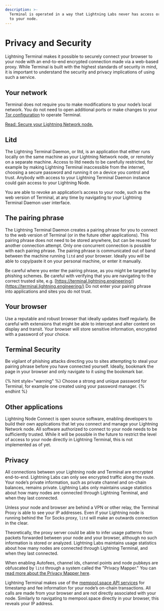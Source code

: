 ```yaml
---
description: >-
  Terminal is operated in a way that Lightning Labs never has access or insight
  to your node.
---
```


# Privacy and Security

Lightning Terminal makes it possible to securely connect your browser to your node with an end-to-end encrypted connection made via a web-based proxy. While Terminal is built with the highest standards of security in mind, it is important to understand the security and privacy implications of using such a service.

## Your network

Terminal does not require you to make modifications to your node’s local network. You do not need to open additional ports or make changes to your [Tor configuration](../lnd/quick-tor-setup.md) to operate Terminal.

[Read: Secure your Lightning Network node.](../lnd/secure-your-lightning-network-node.md)

## Litd <a href="#docs-internal-guid-82ce45e1-7fff-9b95-2273-6f6b2328b9f5" id="docs-internal-guid-82ce45e1-7fff-9b95-2273-6f6b2328b9f5"></a>

The Lightning Terminal Daemon, or litd, is an application that either runs locally on the same machine as your Lightning Network node, or remotely on a separate machine. Access to litd needs to be carefully restricted, for example by making Lightning Terminal inaccessible from the internet, choosing a secure password and running it on a device you control and trust. Anybody with access to your Lightning Terminal Daemon instance could gain access to your Lightning Node.

You are able to revoke an application’s access to your node, such as the web version of Terminal, at any time by navigating to your Lightning Terminal Daemon user interface.

## The pairing phrase

The Lightning Terminal Daemon creates a pairing phrase for you to connect to the web version of Terminal (or in the future other applications). This pairing phrase does not need to be stored anywhere, but can be reused for another connection attempt. Only one concurrent connection is possible with each pairing phrase. The pairing phrase is communicated out of band between the machine running `litd` and your browser. Ideally you will be able to copy/paste it on your personal machine, or enter it manually.

Be careful where you enter the pairing phrase, as you might be targeted by phishing schemes. Be careful with verifying that you are navigating to the correct trusted site, e.g. [https://terminal.lightning.engineering/](https://terminal.lightning.engineering/) Do not enter your pairing phrase into applications and sites you do not trust.

## Your browser

Use a reputable and robust browser that ideally updates itself regularly. Be careful with extensions that might be able to intercept and alter content on display and transit. Your browser will store sensitive information, encrypted with a password of your choice.

## Terminal Security&#x20;

Be vigilant of phishing attacks directing you to sites attempting to steal your pairing phrase before you have connected yourself. Ideally, bookmark the page in your browser and only navigate to it using the bookmark bar.

{% hint style="warning" %}
Choose a strong and unique password for Terminal, for example one created using your password manager.
{% endhint %}

## Other applications

Lightning Node Connect is open source software, enabling developers to build their own applications that let you connect and manage your Lightning Network node. All software authorized to connect to your node needs to be sufficiently trusted. While it will be possible in the future to restrict the level of access to your node directly in Lightning Terminal, this is not implemented as of yet.

## Privacy

All connections between your Lightning node and Terminal are encrypted end-to-end. Lightning Labs can only see encrypted traffic along the route. Your node’s private information, such as private channel and on-chain balances, remains private. Lightning Labs only maintains usage statistics about how many nodes are connected through Lightning Terminal, and when they last connected.

Unless your node and browser are behind a VPN or other relay, the Terminal Proxy is able to see your IP addresses. Even if your Lightning node is running behind the Tor Socks proxy, `litd` will make an outwards connection in the clear.

Theoretically, the proxy server could be able to infer usage patterns from packets forwarded between your node and your browser, although no such information is stored or analyzed. Lightning Labs maintains usage statistics about how many nodes are connected through Lightning Terminal, and when they last connected.

When enabling Autofees, channel ids, channel points and node pubkeys are obfuscated by `litd` through a system called the "Privacy Mapper." You can [read more about the Privacy Mapper here](autofees.md#docs-internal-guid-8d174f91-7fff-6e6f-dd09-9926abf105f2).

Lightning Terminal makes use of the [mempool.space API services](https://mempool.space/terms-of-service) for timestamp and fee information for your node’s on-chain transactions. All calls are made from your browser and are not directly associated with your node. Similarly to navigating to mempool.space directly in your browser, this reveals your IP address.
